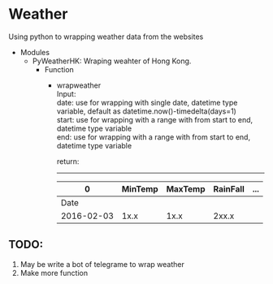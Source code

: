 # Weather
Using python to wrapping weather data from the websites

- Modules
  - PyWeatherHK: Wraping weahter of Hong Kong.
    - Function
      - wrapweather </br>
        Input: </br>
        date: use for wrapping with single date, datetime type variable, default as datetime.now()-timedelta(days=1) </br>
        start: use for wrapping with a range with from start to end, datetime type variable </br>
        end: use for wrapping with a range with from start to end, datetime type variable </br>
        
        return: </br>
        
        --------------------------------------
        |0      |MinTemp|MaxTemp|RainFall|...|
        |-------|-------|-------|--------|---|
        |Date   |       |       |        |   |
        |2016-02-03|1x.x| 1x.x  | 2xx.x  |   |
        
## TODO:
1. May be write a bot of telegrame to wrap weather
2. Make more function
